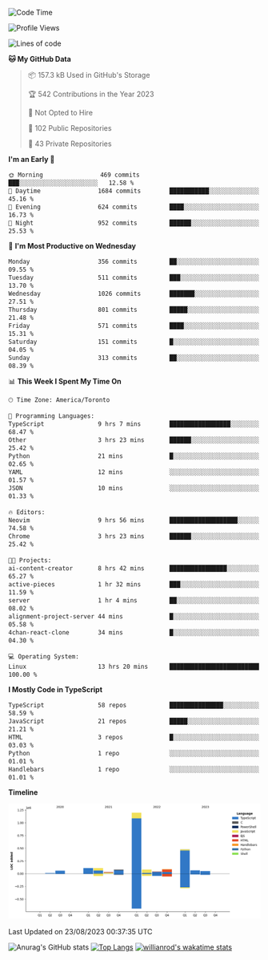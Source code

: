 <!--START_SECTION:waka-->
![Code Time](http://img.shields.io/badge/Code%20Time-489%20hrs%2014%20mins-blue)

![Profile Views](http://img.shields.io/badge/Profile%20Views-0-blue)

![Lines of code](https://img.shields.io/badge/From%20Hello%20World%20I%27ve%20Written-2.4%20million%20lines%20of%20code-blue)

**🐱 My GitHub Data** 

> 📦 157.3 kB Used in GitHub's Storage 
 > 
> 🏆 542 Contributions in the Year 2023
 > 
> 🚫 Not Opted to Hire
 > 
> 📜 102 Public Repositories 
 > 
> 🔑 43 Private Repositories 
 > 
**I'm an Early 🐤** 

```text
🌞 Morning                469 commits         ███░░░░░░░░░░░░░░░░░░░░░░   12.58 % 
🌆 Daytime                1684 commits        ███████████░░░░░░░░░░░░░░   45.16 % 
🌃 Evening                624 commits         ████░░░░░░░░░░░░░░░░░░░░░   16.73 % 
🌙 Night                  952 commits         ██████░░░░░░░░░░░░░░░░░░░   25.53 % 
```
📅 **I'm Most Productive on Wednesday** 

```text
Monday                   356 commits         ██░░░░░░░░░░░░░░░░░░░░░░░   09.55 % 
Tuesday                  511 commits         ███░░░░░░░░░░░░░░░░░░░░░░   13.70 % 
Wednesday                1026 commits        ███████░░░░░░░░░░░░░░░░░░   27.51 % 
Thursday                 801 commits         █████░░░░░░░░░░░░░░░░░░░░   21.48 % 
Friday                   571 commits         ████░░░░░░░░░░░░░░░░░░░░░   15.31 % 
Saturday                 151 commits         █░░░░░░░░░░░░░░░░░░░░░░░░   04.05 % 
Sunday                   313 commits         ██░░░░░░░░░░░░░░░░░░░░░░░   08.39 % 
```


📊 **This Week I Spent My Time On** 

```text
🕑︎ Time Zone: America/Toronto

💬 Programming Languages: 
TypeScript               9 hrs 7 mins        █████████████████░░░░░░░░   68.47 % 
Other                    3 hrs 23 mins       ██████░░░░░░░░░░░░░░░░░░░   25.42 % 
Python                   21 mins             █░░░░░░░░░░░░░░░░░░░░░░░░   02.65 % 
YAML                     12 mins             ░░░░░░░░░░░░░░░░░░░░░░░░░   01.57 % 
JSON                     10 mins             ░░░░░░░░░░░░░░░░░░░░░░░░░   01.33 % 

🔥 Editors: 
Neovim                   9 hrs 56 mins       ███████████████████░░░░░░   74.58 % 
Chrome                   3 hrs 23 mins       ██████░░░░░░░░░░░░░░░░░░░   25.42 % 

🐱‍💻 Projects: 
ai-content-creator       8 hrs 42 mins       ████████████████░░░░░░░░░   65.27 % 
active-pieces            1 hr 32 mins        ███░░░░░░░░░░░░░░░░░░░░░░   11.59 % 
server                   1 hr 4 mins         ██░░░░░░░░░░░░░░░░░░░░░░░   08.02 % 
alignment-project-server 44 mins             █░░░░░░░░░░░░░░░░░░░░░░░░   05.58 % 
4chan-react-clone        34 mins             █░░░░░░░░░░░░░░░░░░░░░░░░   04.30 % 

💻 Operating System: 
Linux                    13 hrs 20 mins      █████████████████████████   100.00 % 
```

**I Mostly Code in TypeScript** 

```text
TypeScript               58 repos            ███████████████░░░░░░░░░░   58.59 % 
JavaScript               21 repos            █████░░░░░░░░░░░░░░░░░░░░   21.21 % 
HTML                     3 repos             █░░░░░░░░░░░░░░░░░░░░░░░░   03.03 % 
Python                   1 repo              ░░░░░░░░░░░░░░░░░░░░░░░░░   01.01 % 
Handlebars               1 repo              ░░░░░░░░░░░░░░░░░░░░░░░░░   01.01 % 
```



**Timeline**

![Lines of Code chart](https://raw.githubusercontent.com/wise-introvert/wise-introvert/master/assets/bar_graph.png)


 Last Updated on 23/08/2023 00:37:35 UTC
<!--END_SECTION:waka-->

![Anurag's GitHub stats](https://github-readme-stats.vercel.app/api?username=wise-introvert&count_private=true&show_icons=true)
[![Top Langs](https://github-readme-stats.vercel.app/api/top-langs/?username=wise-introvert&langs_count=10)](https://github.com/anuraghazra/github-readme-stats)
[![willianrod's wakatime stats](https://github-readme-stats.vercel.app/api/wakatime?username=wiseintrovert)](https://github.com/anuraghazra/github-readme-stats)
